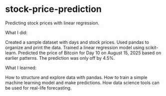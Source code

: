 # stock-price-prediction
Predicting stock prices with linear regression.

What I did:

Created a sample dataset with days and stock prices.
Used pandas to organize and print the data.
Trained a linear regression model using scikit-learn.
Predicted the price of Bitcoin for Day 10 on August 15, 2025 based on earlier patterns. The prediction was only off by 4.5%.

What I learned:

How to structure and explore data with pandas.
How to train a simple machine learning model and make predictions.
How data science tools can be used for real-life forecasting.
